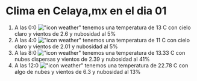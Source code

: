 # Clima en Celaya,mx en el dia 01

1. A las 0:0 !["icon weather"](http://openweathermap.org/img/w/01n.png) tenemos una temperatura de 13 C con cielo claro y  vientos de 2.6 y nubosidad al 5%
1. A las 4:0 !["icon weather"](http://openweathermap.org/img/w/01n.png) tenemos una temperatura de 11 C con cielo claro y  vientos de 2.01 y nubosidad al 5%
1. A las 8:0 !["icon weather"](http://openweathermap.org/img/w/03d.png) tenemos una temperatura de 13.33 C con nubes dispersas y  vientos de 2.39 y nubosidad al 41%
1. A las 12:0 !["icon weather"](http://openweathermap.org/img/w/02d.png) tenemos una temperatura de 22.78 C con algo de nubes y  vientos de 6.3 y nubosidad al 13%
